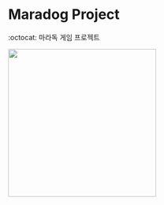 # Maradog Project
:octocat: 마라독 게임 프로젝트
<div>
  <img width = "300dp" hegith = "200dp" src = "https://user-images.githubusercontent.com/55117706/100318104-d664de00-3000-11eb-9a9d-8b80271b2109.png">
</div>

